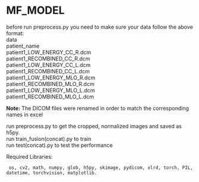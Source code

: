 # MF_MODEL
before run preprocess.py you need to make sure your data follow the above format:  
    data  
        patient_name  
             patient1_LOW_ENERGY_CC_R.dcm     
             patient1_RECOMBINED_CC_R.dcm  
             patient1_LOW_ENERGY_CC_L.dcm  
             patient1_RECOMBINED_CC_L.dcm  
             patient1_LOW_ENERGY_MLO_R.dcm  
             patient1_RECOMBINED_MLO_R.dcm  
             patient1_LOW_ENERGY_MLO_L.dcm  
             patient1_RECOMBINED_MLO_L.dcm  

**Note:** The DICOM files were renamed in order to match the corresponding names in excel  


run preprocess.py to get the cropped, normalized images and saved as h5py.  
run train_fusion(concat).py to train  
run test(concat).py to test the performance  

Required Libraries:  
 
     os, cv2, math, numpy, glob, h5py, skimage, pydicom, xlrd, torch, PIL, datetime, torchvision, matplotlib.
